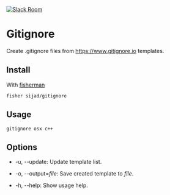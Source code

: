 [slack-link]: https://fisherman-wharf.herokuapp.com
[slack-badge]: https://fisherman-wharf.herokuapp.com/badge.svg
[fisherman]: https://github.com/fisherman/fisherman
[gitignore.io]: https://gitignore.io

[![Slack Room][slack-badge]][slack-link]

# Gitignore

Create .gitignore files from <https://www.gitignore.io> templates.

## Install

With [fisherman]

```
fisher sijad/gitignore
```

## Usage

```fish
gitignore osx c++
```

## Options

* -u, --update:
    Update template list.

* -o, --output=*file*:
    Save created template to *file*.

* -h, --help:
    Show usage help.
